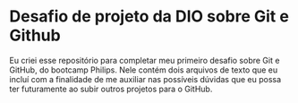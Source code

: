 # Desafio de projeto da DIO sobre Git e Github
Eu criei esse repositório para completar meu primeiro desafio sobre Git e GitHub, do bootcamp Philips. Nele contém dois arquivos de texto que eu incluí com a finalidade de me auxiliar nas possíveis dúvidas que eu possa ter futuramente ao subir outros projetos para o GitHub.
